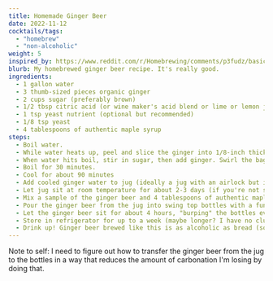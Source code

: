 ```yaml
---
title: Homemade Ginger Beer
date: 2022-11-12
cocktails/tags:
  - "homebrew"
  - "non-alcoholic"
weight: 5
inspired_by: https://www.reddit.com/r/Homebrewing/comments/p3fudz/basic_ginger_beer_recipe_for_anyone_curious/
blurb: My homebrewed ginger beer recipe. It's really good. 
ingredients:
  - 1 gallon water
  - 3 thumb-sized pieces organic ginger
  - 2 cups sugar (preferably brown)
  - 1/2 tbsp citric acid (or wine maker's acid blend or lime or lemon juice)
  - 1 tsp yeast nutrient (optional but recommended)
  - 1/8 tsp yeast
  - 4 tablespoons of authentic maple syrup 
steps:
  - Boil water.
  - While water heats up, peel and slice the ginger into 1/8-inch thick pieces. Push down on the pieces with your knife to soften the ginger. Place into a cheesecloth/hop bag.
  - When water hits boil, stir in sugar, then add ginger. Swirl the bag to help steep the ginger.
  - Boil for 30 minutes.
  - Cool for about 90 minutes
  - Add cooled ginger water to jug (ideally a jug with an airlock but in a pinch you can use a balloon with a tiny hole in it as a cap), add acid blend,  yeast nutrient and yeast.
  - Let jug sit at room temperature for about 2-3 days (if you're not sure, try 3) (you don't want the fermentation to finish completely).
  - Mix a sample of the ginger beer and 4 tablespoons of authentic maple syrup in a small bowl, then pour it equally into about 4 1L swing top bottles (like you would use for kombucha) with a funnel.
  - Pour the ginger beer from the jug into swing top bottles with a funnel. Don't shake!
  - Let the ginger beer sit for about 4 hours, "burping" the bottles every so often if needed, to allow the fermentation to continue a little.
  - Store in refrigerator for up to a week (maybe longer? I have no clue). This will slow down the fermentation process which is what we want!
  - Drink up! Ginger beer brewed like this is as alcoholic as bread (so not very). Enjoy!
---
```


Note to self: I need to figure out how to transfer the ginger beer from the jug to the bottles in a way that reduces the amount of carbonation I'm losing by doing that.

